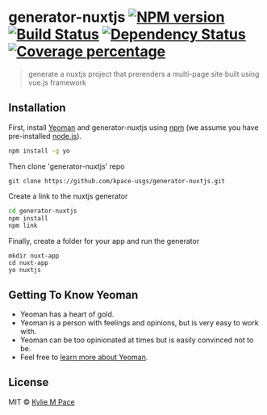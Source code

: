 # generator-nuxtjs [![NPM version][npm-image]][npm-url] [![Build Status][travis-image]][travis-url] [![Dependency Status][daviddm-image]][daviddm-url] [![Coverage percentage][coveralls-image]][coveralls-url]
> generate a nuxtjs project that prerenders a multi-page site built using vue.js framework

## Installation

First, install [Yeoman](http://yeoman.io) and generator-nuxtjs using [npm](https://www.npmjs.com/) (we assume you have pre-installed [node.js](https://nodejs.org/)).

```bash
npm install -g yo
```

Then clone 'generator-nuxtjs' repo
```
git clone https://github.com/kpace-usgs/generator-nuxtjs.git
```

Create a link to the nuxtjs generator
```bash
cd generator-nuxtjs
npm install
npm link
```

Finally, create a folder for your app and run the generator 
```
mkdir nuxt-app
cd nuxt-app
yo nuxtjs
```

## Getting To Know Yeoman

 * Yeoman has a heart of gold.
 * Yeoman is a person with feelings and opinions, but is very easy to work with.
 * Yeoman can be too opinionated at times but is easily convinced not to be.
 * Feel free to [learn more about Yeoman](http://yeoman.io/).

## License

MIT © [Kylie M Pace](ca.water.usgs.gov)


[npm-image]: https://badge.fury.io/js/generator-nuxtjs.svg
[npm-url]: https://npmjs.org/package/generator-nuxtjs
[travis-image]: https://travis-ci.org/kpace-usgs/generator-nuxtjs.svg?branch=master
[travis-url]: https://travis-ci.org/kpace-usgs/generator-nuxtjs
[daviddm-image]: https://david-dm.org/kpace-usgs/generator-nuxtjs.svg?theme=shields.io
[daviddm-url]: https://david-dm.org/kpace-usgs/generator-nuxtjs
[coveralls-image]: https://coveralls.io/repos/kpace-usgs/generator-nuxtjs/badge.svg
[coveralls-url]: https://coveralls.io/r/kpace-usgs/generator-nuxtjs

